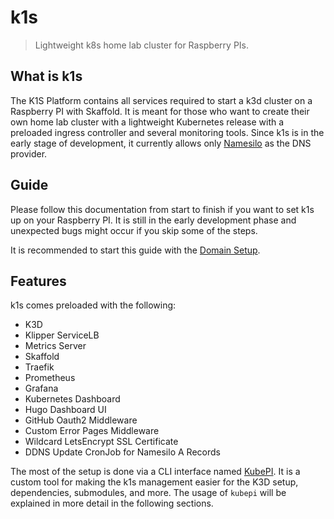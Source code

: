 # k1s

> Lightweight k8s home lab cluster for Raspberry PIs.

## What is k1s

The K1S Platform contains all services required to start a k3d cluster on a Raspberry PI with Skaffold. It is meant for those who want to create their own home lab cluster with a lightweight Kubernetes release with a preloaded ingress controller and several monitoring tools. Since k1s is in the early stage of development, it currently allows only [Namesilo](https://www.namesilo.com/) as the DNS provider.

## Guide

Please follow this documentation from start to finish if you want to set k1s up on your Raspberry PI. It is still in the early development phase and unexpected bugs might occur if you skip some of the steps.

It is recommended to start this guide with the [Domain Setup](getting-started/dns).

## Features

k1s comes preloaded with the following:

- K3D
- Klipper ServiceLB
- Metrics Server
- Skaffold
- Traefik
- Prometheus
- Grafana
- Kubernetes Dashboard
- Hugo Dashboard UI
- GitHub Oauth2 Middleware
- Custom Error Pages Middleware
- Wildcard LetsEncrypt SSL Certificate
- DDNS Update CronJob for Namesilo A Records

The most of the setup is done via a CLI interface named [KubePI](https://github.com/nushkovg/kubepi). It is a custom tool for making the k1s management easier for the K3D setup, dependencies, submodules, and more. The usage of `kubepi` will be explained in more detail in the following sections.
